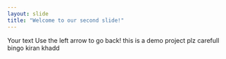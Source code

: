 ```yaml
---
layout: slide
title: "Welcome to our second slide!"
---
```

Your text
Use the left arrow to go back!
this is a demo project
plz carefull
bingo 
kiran khadd
